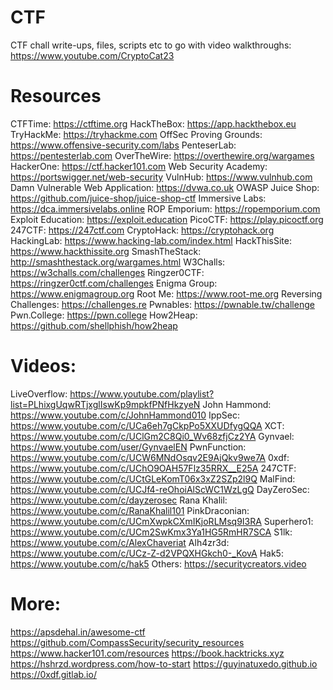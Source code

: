 # CTF
CTF chall write-ups, files, scripts etc to go with video walkthroughs: https://www.youtube.com/CryptoCat23

# Resources
CTFTime: https://ctftime.org
HackTheBox: https://app.hackthebox.eu
TryHackMe: https://tryhackme.com
OffSec Proving Grounds: https://www.offensive-security.com/labs
PenteserLab: https://pentesterlab.com
OverTheWire: https://overthewire.org/wargames
HackerOne: https://ctf.hacker101.com
Web Security Academy: https://portswigger.net/web-security
VulnHub: https://www.vulnhub.com
Damn Vulnerable Web Application: https://dvwa.co.uk
OWASP Juice Shop: https://github.com/juice-shop/juice-shop-ctf
Immersive Labs: https://dca.immersivelabs.online
ROP Emporium: https://ropemporium.com
Exploit Education: https://exploit.education
PicoCTF: https://play.picoctf.org
247CTF: https://247ctf.com
CryptoHack: https://cryptohack.org
HackingLab: https://www.hacking-lab.com/index.html
HackThisSite: https://www.hackthissite.org
SmashTheStack: http://smashthestack.org/wargames.html
W3Challs: https://w3challs.com/challenges
Ringzer0CTF: https://ringzer0ctf.com/challenges
Enigma Group: https://www.enigmagroup.org
Root Me: https://www.root-me.org
Reversing Challenges: https://challenges.re
Pwnables: https://pwnable.tw/challenge
Pwn.College: https://pwn.college
How2Heap: https://github.com/shellphish/how2heap

# Videos:
LiveOverflow: https://www.youtube.com/playlist?list=PLhixgUqwRTjxglIswKp9mpkfPNfHkzyeN
John Hammond: https://www.youtube.com/c/JohnHammond010
IppSec: https://www.youtube.com/c/UCa6eh7gCkpPo5XXUDfygQQA
XCT: https://www.youtube.com/c/UClGm2C8Qi0_Wv68zfjCz2YA
Gynvael: https://www.youtube.com/user/GynvaelEN
PwnFunction: https://www.youtube.com/c/UCW6MNdOsqv2E9AjQkv9we7A
0xdf: https://www.youtube.com/c/UChO9OAH57Flz35RRX__E25A
247CTF: https://www.youtube.com/c/UCtGLeKomT06x3xZ2SZp2l9Q
MalFind: https://www.youtube.com/c/UCJf4-reOhoiAlScWC1WzLgQ
DayZeroSec: https://www.youtube.com/c/dayzerosec
Rana Khalil: https://www.youtube.com/c/RanaKhalil101
PinkDraconian: https://www.youtube.com/c/UCmXwpkCXmIKjoRLMsq9I3RA
Superhero1: https://www.youtube.com/c/UCm2SwKmx3Ya1HG5RmHR7SCA
S1lk: https://www.youtube.com/c/AlexChaveriat
Alh4zr3d: https://www.youtube.com/c/UCz-Z-d2VPQXHGkch0-_KovA
Hak5: https://www.youtube.com/c/hak5
Others: https://securitycreators.video

# More:
https://apsdehal.in/awesome-ctf
https://github.com/CompassSecurity/security_resources
https://www.hacker101.com/resources
https://book.hacktricks.xyz
https://hshrzd.wordpress.com/how-to-start
https://guyinatuxedo.github.io
https://0xdf.gitlab.io/